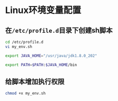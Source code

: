 # Linux环境变量配置

## 在`/etc/profile.d`目录下创建sh脚本
```bash
cd /etc/profile.d
vi my_env.sh
```

```bash
export JAVA_HOME="/usr/java/jdk1.8.0_202"

export PATH=$PATH:$JAVA_HOME/bin
```

## 给脚本增加执行权限
```bash
chmod +x my_env.sh
```
